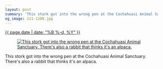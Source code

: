 ```yaml
---
layout: post
summary: 'This stork got into the wrong pen at the Cochahuasi Animal Sanctuary. There&#x27;s also a rabbit that thinks it&#x27;s an alpaca.'
og_image: 211-1280.jpg
---
```


<div class="post">
 <time>
  <a href="/211">
   {{ page.date | date: "%B %-d, %Y" }}
  </a>
 </time>
 <a href="/211">
  <figure data-taken="11/19/2013">
   <img alt="This stork got into the wrong pen at the Cochahuasi Animal Sanctuary. There's also a rabbit that thinks it's an alpaca." sizes="(min-width: 700px) 50vw, calc(100vw - 2rem)" src="{{ site.assets_url }}/211-640.jpg" srcset="{{ site.assets_url }}/211-1280.jpg 1280w, {{ site.assets_url }}/211-960.jpg 960w, {{ site.assets_url }}/211-640.jpg 640w, {{ site.assets_url }}/211-320.jpg 320w"/>
  </figure>
 </a>
 <span>
  This stork got into the wrong pen at the Cochahuasi Animal Sanctuary. There's also a rabbit that thinks it's an alpaca.
 </span>
</div>
